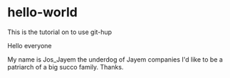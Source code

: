 # hello-world
This is the tutorial on to use git-hup 

Hello everyone

My name is Jos_Jayem the underdog of Jayem companies I'd like to be 
a patriarch of a big succo family. Thanks. 
